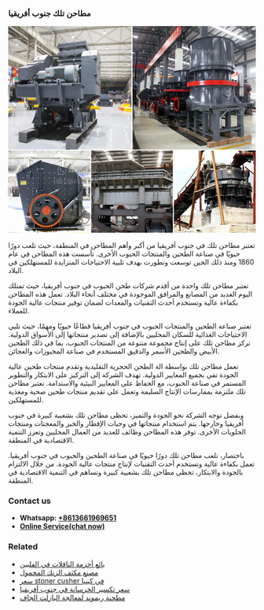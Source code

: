 <h3>مطاحن تلك جنوب أفريقيا</h3><img src='1701853972.jpg' alt=''><p>تعتبر مطاحن تلك في جنوب أفريقيا من أكبر وأهم المطاحن في المنطقة، حيث تلعب دورًا حيويًا في صناعة الطحين والمنتجات الحبوب الأخرى. تأسست هذه المطاحن في عام 1860 ومنذ ذلك الحين توسعت وتطورت بهدف تلبية الاحتياجات المتزايدة للمستهلكين في البلاد.</p><p>تعتبر مطاحن تلك واحدة من أقدم شركات طحن الحبوب في جنوب أفريقيا، حيث تمتلك اليوم العديد من المصانع والمرافق الموجودة في مختلف أنحاء البلاد. تعمل هذه المطاحن بكفاءة عالية وتستخدم أحدث التقنيات والمعدات لضمان توفير منتجات عالية الجودة للعملاء.</p><p>تعتبر صناعة الطحين والمنتجات الحبوب في جنوب أفريقيا قطاعًا حيويًا ومهمًا، حيث تلبي الاحتياجات الغذائية للسكان المحليين بالإضافة إلى تصدير منتجاتها إلى الأسواق الدولية. تركز مطاحن تلك على إنتاج مجموعة متنوعة من المنتجات الحبوب، بما في ذلك الطحين الأبيض والطحين الأسمر والدقيق المستخدم في صناعة المخبوزات والعجائن.</p><p>تعمل مطاحن تلك بواسطة الة الطحن الحجرية التقليدية وتقدم منتجات طحين عالية الجودة تفي بجميع المعايير الدولية. تهدف الشركة إلى التركيز على الابتكار والتطوير المستمر في صناعة الحبوب، مع الحفاظ على المعايير البيئية والاستدامة. تعتبر مطاحن تلك ملتزمة بممارسات الإنتاج السليمة وتعمل على تقديم منتجات طحين صحية ومغذية للمستهلكين.</p><p>وبفضل توجه الشركة نحو الجودة والتميز، تحظى مطاحن تلك بشعبية كبيرة في جنوب أفريقيا وخارجها. يتم استخدام منتجاتها في وجبات الإفطار والخبز والمعجنات ومنتجات الحلويات الأخرى. توفر هذه المطاحن وظائف للعديد من العمال المحليين وتعزز التنمية الاقتصادية في المنطقة.</p><p>باختصار، تلعب مطاحن تلك دورًا حيويًا في صناعة الطحين والحبوب في جنوب أفريقيا. تعمل بكفاءة عالية وتستخدم أحدث التقنيات لإنتاج منتجات عالية الجودة. من خلال الالتزام بالجودة والابتكار، تحظى مطاحن تلك بشعبية كبيرة وتساهم في التنمية الاقتصادية في المنطقة.</p><h3>Contact us</h3><ul><li><strong>Whatsapp:&nbsp;<a href="https://wa.me/8613661969651">+8613661969651</a></strong></li><li><a href="https://swt.shibang-china.com/?git&amp;zhl&amp;مطاحن تلك جنوب أفريقيا"><strong>Online Service(chat now)</strong></a></li></ul><h3>Related</h3><ul><li><a href='بائع أحزمة الناقلات في الفلبين.md'>بائع أحزمة الناقلات في الفلبين</a></li><li><a href='مصنع مكثف الزنك المحمول.md'>مصنع مكثف الزنك المحمول</a></li><li><a href='سعر stoner cusher في كينيا.md'>سعر stoner cusher في كينيا</a></li><li><a href='سعر تكسير الخرسانة في جنوب أفريقيا.md'>سعر تكسير الخرسانة في جنوب أفريقيا</a></li><li><a href='مطحنة ريموند لمعالجة البازلت الجاف.md'>مطحنة ريموند لمعالجة البازلت الجاف</a></li></ul>